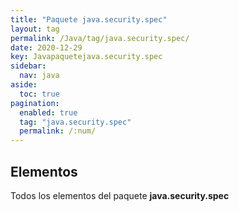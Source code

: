 ```yaml
---
title: "Paquete java.security.spec"
layout: tag
permalink: /Java/tag/java.security.spec/
date: 2020-12-29
key: Javapaquetejava.security.spec
sidebar: 
  nav: java
aside: 
  toc: true
pagination: 
  enabled: true
  tag: "java.security.spec"
  permalink: /:num/
---
```


<h2>Elementos</h2>
Todos los elementos del paquete <strong>java.security.spec</strong>
